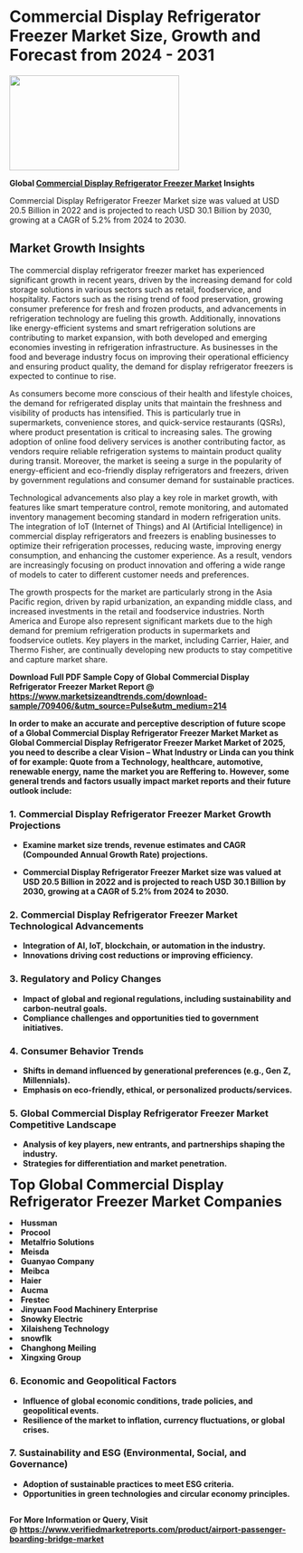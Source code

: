 <H1>Commercial Display Refrigerator Freezer Market Size, Growth and Forecast from 2024 - 2031</H1><img class="aligncenter size-medium wp-image-584254" src="https://thirdeyenews.in/wp-content/uploads/2024/09/Global-Market-Research-300x168.jpeg" alt="" width="300" height="168" /><p><strong>Global&nbsp;<a href="https://www.marketsizeandtrends.com/download-sample/709406/&amp;utm_source=Pulse&amp;utm_medium=214">Commercial Display Refrigerator Freezer Market</a> Insights</strong></p><p>Commercial Display Refrigerator Freezer Market size was valued at USD 20.5 Billion in 2022 and is projected to reach USD 30.1 Billion by 2030, growing at a CAGR of 5.2% from 2024 to 2030.</p><p><h2>Market Growth Insights</h2> <p>The commercial display refrigerator freezer market has experienced significant growth in recent years, driven by the increasing demand for cold storage solutions in various sectors such as retail, foodservice, and hospitality. Factors such as the rising trend of food preservation, growing consumer preference for fresh and frozen products, and advancements in refrigeration technology are fueling this growth. Additionally, innovations like energy-efficient systems and smart refrigeration solutions are contributing to market expansion, with both developed and emerging economies investing in refrigeration infrastructure. As businesses in the food and beverage industry focus on improving their operational efficiency and ensuring product quality, the demand for display refrigerator freezers is expected to continue to rise.</p> <p><strong></strong></p> <p>As consumers become more conscious of their health and lifestyle choices, the demand for refrigerated display units that maintain the freshness and visibility of products has intensified. This is particularly true in supermarkets, convenience stores, and quick-service restaurants (QSRs), where product presentation is critical to increasing sales. The growing adoption of online food delivery services is another contributing factor, as vendors require reliable refrigeration systems to maintain product quality during transit. Moreover, the market is seeing a surge in the popularity of energy-efficient and eco-friendly display refrigerators and freezers, driven by government regulations and consumer demand for sustainable practices.</p> <p>Technological advancements also play a key role in market growth, with features like smart temperature control, remote monitoring, and automated inventory management becoming standard in modern refrigeration units. The integration of IoT (Internet of Things) and AI (Artificial Intelligence) in commercial display refrigerators and freezers is enabling businesses to optimize their refrigeration processes, reducing waste, improving energy consumption, and enhancing the customer experience. As a result, vendors are increasingly focusing on product innovation and offering a wide range of models to cater to different customer needs and preferences.</p> <p>The growth prospects for the market are particularly strong in the Asia Pacific region, driven by rapid urbanization, an expanding middle class, and increased investments in the retail and foodservice industries. North America and Europe also represent significant markets due to the high demand for premium refrigeration products in supermarkets and foodservice outlets. Key players in the market, including Carrier, Haier, and Thermo Fisher, are continually developing new products to stay competitive and capture market share.</p> <p><strong></p><p><span class=""><strong>Download Full PDF Sample Copy of Global Commercial Display Refrigerator Freezer Market Report</strong> @ <a href="https://www.marketsizeandtrends.com/download-sample/709406/&amp;utm_source=Pulse&amp;utm_medium=214" target="_blank">https://www.marketsizeandtrends.com/download-sample/709406/&amp;utm_source=Pulse&amp;utm_medium=214</a></span></p><p>In order to make an accurate and perceptive description of future scope of a Global&nbsp;Commercial Display Refrigerator Freezer Market Market as Global&nbsp;Commercial Display Refrigerator Freezer Market Market of 2025, you need to describe a clear Vision &ndash; What Industry or Linda can you think of for example: Quote from a Technology, healthcare, automotive, renewable energy, name the market you are Reffering to. However, some general trends and factors usually impact market reports and their future outlook include:</p><h3>1.&nbsp;<strong>Commercial Display Refrigerator Freezer Market Growth Projections</strong></h3><ul><li>Examine market size trends, revenue estimates and CAGR (Compounded Annual Growth Rate) projections.</li><li><p>Commercial Display Refrigerator Freezer Market size was valued at USD 20.5 Billion in 2022 and is projected to reach USD 30.1 Billion by 2030, growing at a CAGR of 5.2% from 2024 to 2030.</p></li></ul><h3>2.&nbsp;<strong>Commercial Display Refrigerator Freezer Market Technological Advancements</strong></h3><ul><li>Integration of AI, IoT, blockchain, or automation in the industry.</li><li>Innovations driving cost reductions or improving efficiency.</li></ul><h3>3.&nbsp;<strong>Regulatory and Policy Changes</strong></h3><ul><li>Impact of global and regional regulations, including sustainability and carbon-neutral goals.</li><li>Compliance challenges and opportunities tied to government initiatives.</li></ul><h3>4.&nbsp;<strong>Consumer Behavior Trends</strong></h3><ul><li>Shifts in demand influenced by generational preferences (e.g., Gen Z, Millennials).</li><li>Emphasis on eco-friendly, ethical, or personalized products/services.</li></ul><h3>5.&nbsp;<strong>Global Commercial Display Refrigerator Freezer Market Competitive Landscape</strong></h3><ul><li>Analysis of key players, new entrants, and partnerships shaping the industry.</li><li>Strategies for differentiation and market penetration.</li></ul><p data-pm-slice="1 1 []"><span style="color: inherit; font-family: inherit; font-size: 25px;">Top Global Commercial Display Refrigerator Freezer Market Companies</span></p><div class="" data-test-id=""><p><li>Hussman</li><li> Procool</li><li> Metalfrio Solutions</li><li> Meisda</li><li> Guanyao Company</li><li> Meibca</li><li> Haier</li><li> Aucma</li><li> Frestec</li><li> Jinyuan Food Machinery Enterprise</li><li> Snowky Electric</li><li> Xilaisheng Technology</li><li> snowflk</li><li> Changhong Meiling</li><li> Xingxing Group</li></p></div><h3>6.&nbsp;<strong>Economic and Geopolitical Factors</strong></h3><ul><li>Influence of global economic conditions, trade policies, and geopolitical events.</li><li>Resilience of the market to inflation, currency fluctuations, or global crises.</li></ul><h3>7.&nbsp;<strong>Sustainability and ESG (Environmental, Social, and Governance)</strong></h3><ul><li>Adoption of sustainable practices to meet ESG criteria.</li><li>Opportunities in green technologies and circular economy principles.</li></ul><h2><strong style="font-size: 14px;">For More Information or Query, Visit @&nbsp;</strong><a style="background-color: #ffffff; font-size: 14px;" href="https://www.marketsizeandtrends.com/report/commercial-display-refrigerator-freezer-market/" target="_blank">https://www.verifiedmarketreports.com/product/airport-passenger-boarding-bridge-market</a></h2>
